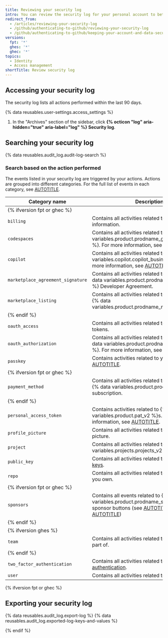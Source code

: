```yaml
---
title: Reviewing your security log
intro: You can review the security log for your personal account to better understand actions you've performed and actions others have performed that involve you.
redirect_from:
  - /articles/reviewing-your-security-log
  - /github/authenticating-to-github/reviewing-your-security-log
  - /github/authenticating-to-github/keeping-your-account-and-data-secure/reviewing-your-security-log
versions:
  fpt: '*'
  ghes: '*'
  ghec: '*'
topics:
  - Identity
  - Access management
shortTitle: Review security log
---
```


## Accessing your security log

The security log lists all actions performed within the last 90 days.

{% data reusables.user-settings.access_settings %}
1. In the "Archives" section of the sidebar, click **{% octicon "log" aria-hidden="true" aria-label="log" %} Security log**.

## Searching your security log

{% data reusables.audit_log.audit-log-search %}

### Search based on the action performed

The events listed in your security log are triggered by your actions. Actions are grouped into different categories. For the full list of events in each category, see [AUTOTITLE](/authentication/keeping-your-account-and-data-secure/security-log-events).

| Category name | Description |
| ------------- | ----------- |
|  {% ifversion fpt or ghec %} |
| `billing` | Contains all activities related to your billing information. |
| `codespaces` | Contains all activities related to {% data variables.product.prodname_github_codespaces %}. For more information, see [AUTOTITLE](/codespaces/quickstart). |
| `copilot` | Contains all activities related to {% data variables.copilot.copilot_business_short %}. For more information, see [AUTOTITLE](/copilot/about-github-copilot/what-is-github-copilot). |
| `marketplace_agreement_signature` | Contains all activities related to signing the {% data variables.product.prodname_marketplace %} Developer Agreement. |
| `marketplace_listing`| Contains all activities related to listing apps in {% data variables.product.prodname_marketplace %}. |
|  {% endif %} |
| `oauth_access` | Contains all activities related to OAuth access tokens. |
| `oauth_authorization` | Contains all activities related to authorizing {% data variables.product.prodname_oauth_apps %}. For more information, see [AUTOTITLE](/apps/oauth-apps/using-oauth-apps/authorizing-oauth-apps). |
| `passkey` | Contains activities related to your passkeys. See [AUTOTITLE](/authentication/authenticating-with-a-passkey/about-passkeys). |
|  {% ifversion fpt or ghec %} |
| `payment_method` | Contains all activities related to paying for your {% data variables.product.prodname_dotcom %} subscription.
|  {% endif %} |
| `personal_access_token` | Contains activities related to {% data variables.product.pat_v2 %}s. For more information, see [AUTOTITLE](/authentication/keeping-your-account-and-data-secure/creating-a-personal-access-token). |
| `profile_picture`| Contains all activities related to your profile picture. |
| `project` | Contains all activities related to {% data variables.projects.projects_v2 %}. |
| `public_key` | Contains all activities related to [your public SSH keys](/authentication/connecting-to-github-with-ssh/adding-a-new-ssh-key-to-your-github-account). |
| `repo`| Contains all activities related to the repositories you own. |
|  {% ifversion fpt or ghec %} |
| `sponsors` | Contains all events related to {% data variables.product.prodname_sponsors %} and sponsor buttons (see [AUTOTITLE](/sponsors/getting-started-with-github-sponsors/about-github-sponsors) and [AUTOTITLE](/repositories/managing-your-repositorys-settings-and-features/customizing-your-repository/displaying-a-sponsor-button-in-your-repository)) |
|  {% endif %} |
|  {% ifversion ghes %} |
| `team` | Contains all activities related to teams you are a part of. |
|  {% endif %} |
| `two_factor_authentication` | Contains all activities related to [two-factor authentication](/authentication/securing-your-account-with-two-factor-authentication-2fa). |
| `user` | Contains all activities related to your account. |

{% ifversion fpt or ghec %}

## Exporting your security log

{% data reusables.audit_log.export-log %}
{% data reusables.audit_log.exported-log-keys-and-values %}

{% endif %}
